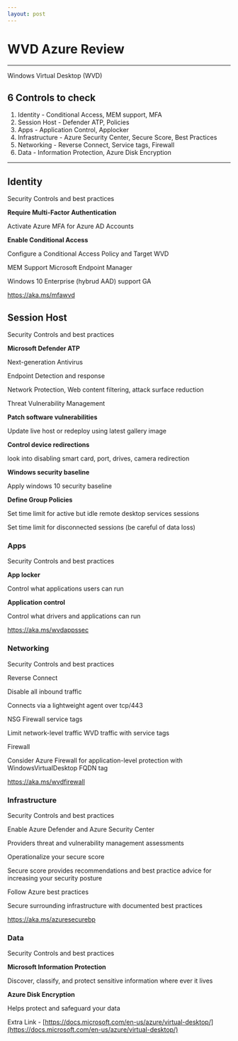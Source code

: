 ```yaml
---
layout: post
---
```

# WVD Azure Review

---

Windows Virtual Desktop (WVD)

## 6 Controls to check

1. Identity - Conditional Access, MEM support, MFA
2. Session Host - Defender ATP, Policies
3. Apps - Application Control, Applocker
4. Infrastructure - Azure Security Center, Secure Score, Best Practices
5. Networking - Reverse Connect, Service tags, Firewall
6. Data - Information Protection, Azure Disk Encryption

---

## Identity

Security Controls and best practices

**Require Multi-Factor Authentication**

Activate Azure MFA for Azure AD Accounts

**Enable Conditional Access**

Configure a Conditional Access Policy and Target WVD

MEM Support Microsoft Endpoint Manager

Windows 10 Enterprise (hybrud AAD) support GA

https://aka.ms/mfawvd

## Session Host

Security Controls and best practices

**Microsoft Defender ATP**

Next-generation Antivirus

Endpoint Detection and response

Network Protection, Web content filtering, attack surface reduction

Threat Vulnerability Management

**Patch software vulnerabilities**

Update live host or redeploy using latest gallery image

**Control device redirections**

look into disabling smart card, port, drives, camera redirection

**Windows security baseline**

Apply windows 10 security baseline

**Define Group Policies**

Set time limit for active but idle remote desktop services sessions

Set time limit for disconnected sessions (be careful of data loss)

### Apps

Security Controls and best practices

**App locker**

Control what applications users can run

**Application control**

Control what drivers and applications can run

https://aka.ms/wvdappssec

### Networking

Security Controls and best practices

Reverse Connect

Disable all inbound traffic

Connects via a lightweight agent over tcp/443

NSG Firewall service tags

Limit network-level traffic WVD traffic with service tags

Firewall

Consider Azure Firewall for application-level protection with WindowsVirtualDesktop FQDN tag

https://aka.ms/wvdfirewall

### Infrastructure

Security Controls and best practices

Enable Azure Defender and Azure Security Center

Providers threat and vulnerability management assessments

Operationalize your secure score

Secure score provides recommendations and best practice advice for increasing your security posture

Follow Azure best practices

Secure surrounding infrastructure with documented best practices

https://aka.ms/azuresecurebp

### Data

Security Controls and best practices

**Microsoft Information Protection**

Discover, classify, and protect sensitive information where ever it lives

**Azure Disk Encryption**

Helps protect and safeguard your data

Extra Link - [https://docs.microsoft.com/en-us/azure/virtual-desktop/](https://docs.microsoft.com/en-us/azure/virtual-desktop/)
